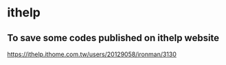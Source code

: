 # ithelp

## To save some codes published on ithelp website
https://ithelp.ithome.com.tw/users/20129058/ironman/3130
